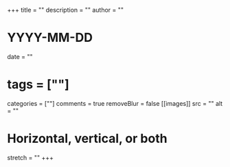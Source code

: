 +++
title = ""
description = ""
author = ""
# YYYY-MM-DD
date = ""
# tags = [""]
categories = [""]
comments = true
removeBlur = false
[[images]]
  src = ""
  alt = ""
  # Horizontal, vertical, or both
  stretch = ""
+++
